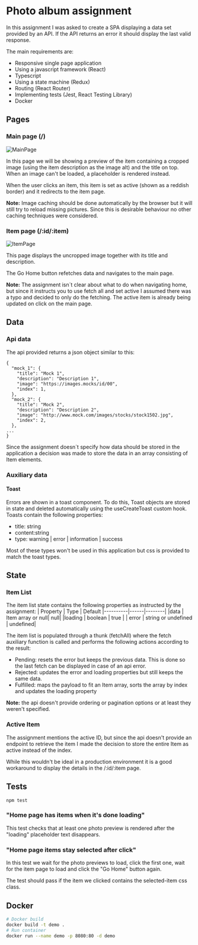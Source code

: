 # Photo album assignment
In this assignment I was asked to create a SPA displaying a data set provided by an API. If the API returns an error it should display the last valid response.

The main requirements are:
- Responsive single page application
- Using a javascript framework (React)
- Typescript
- Using a state machine (Redux)
- Routing (React Router)
- Implementing tests (Jest, React Testing Library)
- Docker

## Pages

### Main page (/)

![MainPage](https://github.com/ndrlpzm/assignment-frontend-dec/assets/46680834/9f41d02e-b274-4f04-b826-a6947f7af5a6)

In this page we will be showing a preview of the item containing a cropped image (using the item description as the image alt) and the title on top. When an image can't be loaded, a placeholder is rendered instead.

When the user clicks an item, this item is set as active (shown as a reddish border) and it redirects to the item page.

**Note:** Image caching should be done automatically by the browser but it will still try to reload missing pictures. Since this is desirable behaviour no other caching techniques were considered.

### Item page (/:id/:item)
![ItemPage](https://github.com/ndrlpzm/assignment-frontend-dec/assets/46680834/6462918f-07ba-4a83-b331-14273c06e50b)

This page displays the uncropped image together with its title and description.

The Go Home button refetches data and navigates to the main page.

**Note:** The assignment isn´t clear about what to do when navigating home, but since it instructs you to use fetch all and set active I assumed there was a typo and decided to only do the fetching. The active item is already being updated on click on the main page.

## Data

### Api data

The api provided returns a json object similar to this:

```
{
  "mock_1": {
    "title": "Mock 1",
    "description": "Description 1",
    "image": "https://images.mocks/id/00",
    "index": 1,
  },
  "mock_2": {
    "title": "Mock 2",
    "description": "Description 2",
    "image": "http://www.mock.com/images/stocks/stock1502.jpg",
    "index": 2,
  },
...
}
```

Since the assignment doesn´t specify how data should be stored in the application a decision was made to store the data in an array consisting of Item elements.

### Auxiliary data

#### Toast

Errors are shown in a toast component. To do this, Toast objects are stored in state and deleted automatically using the useCreateToast custom hook. Toasts contain the following properties:

- title: string
- content:string
- type: warning | error | information | success

Most of these types won't be used in this application but css is provided to match the toast types.

## State

### Item List

The item list state contains the following properties as instructed by the assignment:
| Property | Type | Default
|----------|------|--------|
|data | Item array or null| null|
|loading | boolean | true |
| error | string or undefined | undefined|

The item list is populated through a thunk (fetchAll) where the fetch auxiliary function is called and performs the following actions according to the result:

- Pending: resets the error but keeps the previous data. This is done so the last fetch can be displayed in case of an api error.
- Rejected: updates the error and loading properties but still keeps the same data.
- Fulfilled: maps the payload to fit an Item array, sorts the array by index and updates the loading property

**Note:** the api doesn't provide ordering or pagination options or at least they weren't specified.

### Active Item

The assignment mentions the active ID, but since the api doesn't provide an endpoint to retrieve the item I made the decision to store the entire Item as active instead of the index.

While this wouldn't be ideal in a production environment it is a good workaround to display the details in the /:id/:item page.

## Tests
 ```
 npm test
```
### "Home page has items when it's done loading"

This test checks that at least one photo preview is rendered after the "loading" placeholder text disappears.

### "Home page items stay selected after click"

In this test we wait for the photo previews to load, click the first one, wait for the item page to load and click the "Go Home" button again.

The test should pass if the item we clicked contains the selected-item css class.

## Docker

```sh
# Docker build
docker build -t demo .
# Run container
docker run --name demo -p 8080:80 -d demo
```
